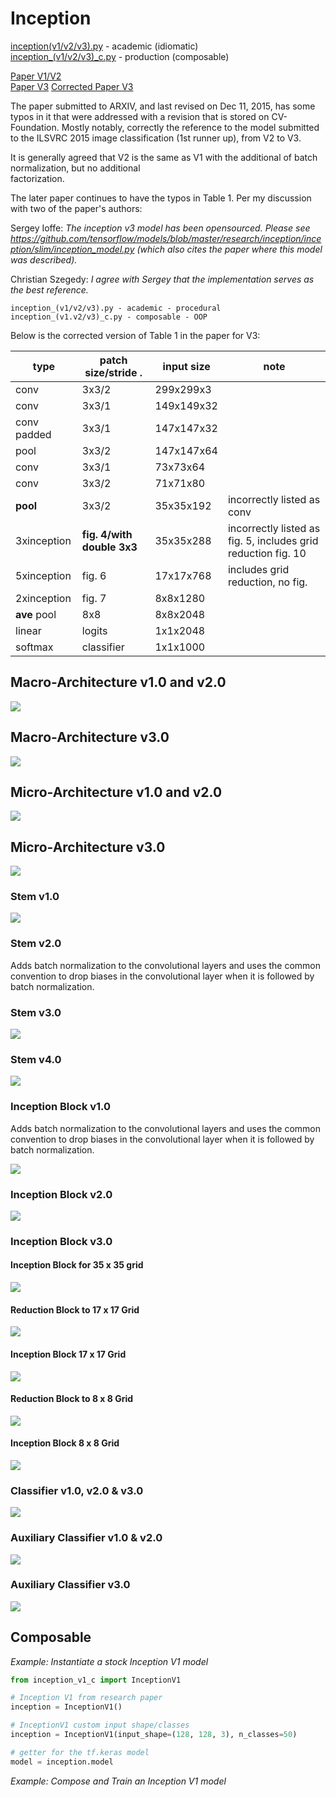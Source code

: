 
# Inception

[inception(v1/v2/v3).py](inception_v1.py) - academic (idiomatic)<br/>
[inception_(v1/v2/v3)_c.py](inception_v1_c.py) - production (composable)

[Paper V1/V2](https://arxiv.org/pdf/1409.4842.pdf)<br/>
[Paper V3](https://arxiv.org/pdf/1512.00567.pdf)
[Corrected Paper V3](https://www.cv-foundation.org/openaccess/content_cvpr_2016/papers/Szegedy_Rethinking_the_Inception_CVPR_2016_paper.pdf)

   The paper submitted to ARXIV, and last revised on Dec 11, 2015, has some typos in it that were addressed with a revision    that is stored on CV-Foundation. Mostly notably, correctly the reference to the model submitted to the ILSVRC 2015 image    classification (1st runner up), from V2 to V3.
   
   It is generally agreed that V2 is the same as V1 with the additional of batch normalization, but no additional   
   factorization.
   
   The later paper continues to have the typos in Table 1. Per my discussion with two of the paper's authors:
   
   Sergey Ioffe: *The inception v3 model has been opensourced. Please see         
   https://github.com/tensorflow/models/blob/master/research/inception/inception/slim/inception_model.py (which also cites 
   the paper where this model was described).*
   
   Christian Szegedy: *I agree with Sergey that the implementation serves as the best reference.*

    inception_(v1/v2/v3).py - academic - procedural
    inception_(v1.v2/v3)_c.py - composable - OOP
    
Below is the corrected version of Table 1 in the paper for V3:
   
| type        | patch size/stride .    | input size | note  
| ------------| ---------------------- |------------|-----------|
| conv        |         3x3/2          | 299x299x3  ||
| conv        |         3x3/1          | 149x149x32 ||
| conv padded |         3x3/1          | 147x147x32 ||
| pool        |         3x3/2          | 147x147x64 ||
| conv        |         3x3/1          | 73x73x64   ||
| conv        |         3x3/2          | 71x71x80   ||
| **pool**    |         3x3/2          | 35x35x192  | incorrectly listed as conv |
| 3xinception | **fig. 4/with double 3x3** | 35x35x288  | incorrectly listed as fig. 5, includes grid reduction fig. 10|
| 5xinception | fig. 6                 | 17x17x768 | includes grid reduction, no fig. |
| 2xinception | fig. 7                 | 8x8x1280  ||
| **ave** pool | 8x8                   | 8x8x2048  ||
| linear      | logits                 | 1x1x2048  ||
| softmax     | classifier             | 1x1x1000 ||


## Macro-Architecture v1.0 and v2.0

<img src="macro.jpg">

## Macro-Architecture v3.0

<img src=macro-v3.jpg>

## Micro-Architecture v1.0 and v2.0

<img src="micro-v1.jpg">

## Micro-Architecture v3.0

<img src='micro-v3.jpg'>

### Stem v1.0

<img src="stem-v1.jpg">

### Stem v2.0

Adds batch normalization to the convolutional layers and uses the common convention to drop biases in the convolutional layer when it is followed by batch normalization.

### Stem v3.0

<img src="stem-v3.jpg">

### Stem v4.0

<img src="stem-v4.jpg">

### Inception Block v1.0

Adds batch normalization to the convolutional layers and uses the common convention to drop biases in the convolutional layer when it is followed by batch normalization.

<img src="block-v1.jpg">

### Inception Block v2.0

<img src="block-v2.jpg">

### Inception Block v3.0

#### Inception Block for 35 x 35 grid

<img src='block-35.jpg'>

#### Reduction Block to 17 x 17 Grid

<img src='reduction-17.jpg'>

#### Inception Block 17 x 17 Grid

<img src='block-17.jpg'>

#### Reduction Block to 8 x 8 Grid

<img src='reduction-8.jpg'>

#### Inception Block 8 x 8 Grid

<img src='block-8.jpg'>

### Classifier v1.0, v2.0 & v3.0

<img src='classifier.jpg'>

### Auxiliary Classifier v1.0 & v2.0

<img src='auxiliary.jpg'>

### Auxiliary Classifier v3.0

<img src='auxiliary-v3.jpg'>


## Composable

*Example: Instantiate a stock Inception V1 model*

```python
from inception_v1_c import InceptionV1

# Inception V1 from research paper
inception = InceptionV1()

# InceptionV1 custom input shape/classes
inception = InceptionV1(input_shape=(128, 128, 3), n_classes=50)

# getter for the tf.keras model
model = inception.model
```

*Example: Compose and Train an Inception V1 model*

```python
```

